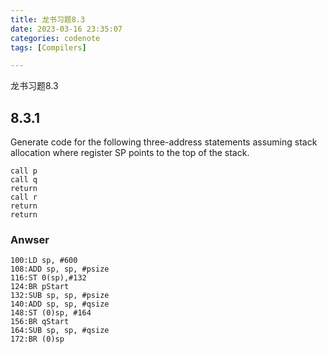 ```yaml
---
title: 龙书习题8.3
date: 2023-03-16 23:35:07
categories: codenote
tags: [Compilers]

---
```


龙书习题8.3

<!--more-->

## 8.3.1

Generate code for the following three-address statements assuming stack allocation where register SP points to the top of the stack.

```
call p
call q
return
call r
return
return
```

### Anwser

```assembly
100:LD sp, #600
108:ADD sp, sp, #psize
116:ST 0(sp),#132
124:BR pStart
132:SUB sp, sp, #psize
140:ADD sp, sp, #qsize
148:ST (0)sp, #164
156:BR qStart
164:SUB sp, sp, #qsize
172:BR (0)sp

```

